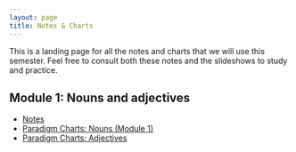```yaml
---
layout: page
title: Notes & Charts
---
```


This is a landing page for all the notes and charts that we will use this semester. Feel free to consult both these notes and the slideshows to study and practice.

## Module 1: Nouns and adjectives

- [Notes](../notes/module-1.md)
- [Paradigm Charts: Nouns (Module 1)](../charts/01-nouns.md)
- [Paradigm Charts: Adjectives](../charts/01-adjectives.md)
